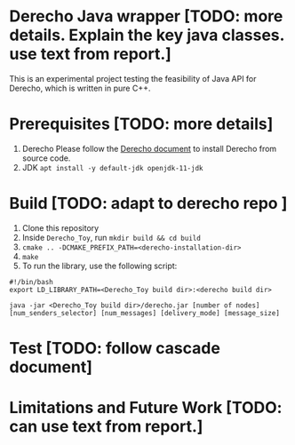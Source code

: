 # Derecho Java wrapper [TODO: more details. Explain the key java classes. use text from report.]
This is an experimental project testing the feasibility of Java API for Derecho, which is written in pure C++.

# Prerequisites [TODO: more details]
1. Derecho
Please follow the [Derecho document](https://github.com/Derecho-Project/derecho) to install Derecho from source code.
2. JDK
`apt install -y default-jdk openjdk-11-jdk`

# Build [TODO: adapt to derecho repo ]
1. Clone this repository
2. Inside `Derecho_Toy`, run `mkdir build && cd build`
3. `cmake .. -DCMAKE_PREFIX_PATH=<derecho-installation-dir>`
4. `make`
5. To run the library, use the following script:
```
#!/bin/bash
export LD_LIBRARY_PATH=<Derecho_Toy build dir>:<derecho build dir>

java -jar <Derecho_Toy build dir>/derecho.jar [number of nodes] [num_senders_selector] [num_messages] [delivery_mode] [message_size]
```

# Test [TODO: follow cascade document]

# Limitations and Future Work [TODO: can use text from report.]
